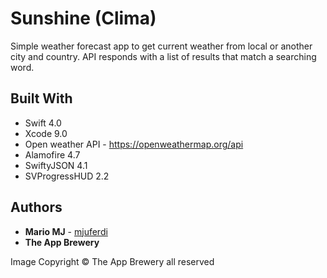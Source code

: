# Sunshine (Clima)
Simple weather forecast app to get current weather from local or another city and country. API responds with a list of results that match a searching word.

## Built With

*  Swift 4.0
*  Xcode 9.0
*  Open weather API - https://openweathermap.org/api
*  Alamofire 4.7
*  SwiftyJSON 4.1
*  SVProgressHUD 2.2



## Authors

* **Mario MJ** - [mjuferdi](https://github.com/mjuferdi)
* **The App Brewery**

Image Copyright © The App Brewery all reserved
